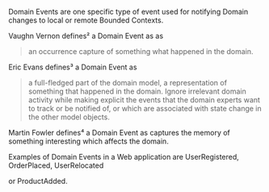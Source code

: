 Domain Events are one specific type of event used for notifying Domain changes to local or remote Bounded Contexts.

Vaughn Vernon defines² a Domain Event as as

> an occurrence capture of something what happened in the domain.

Eric Evans defines³ a Domain Event as

> a full-fledged part of the domain model, a representation of something that happened in the domain. Ignore irrelevant domain activity while making explicit the events that the domain experts want to track or be notified of, or which are associated with state change in the other model objects.

Martin Fowler defines⁴ a Domain Event as captures the memory of something interesting which affects the domain.

Examples of Domain Events in a Web application are UserRegistered, OrderPlaced, UserRelocated

or ProductAdded.


